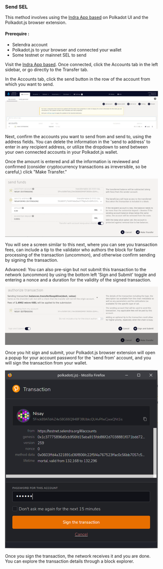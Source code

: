 ### Send SEL

This method involves using the [Indra App based](https://testnet.selendra.org) on Polkadot UI and the Polkadot.js browser extension.

#### Prerequire :
- Selendra account
- Polkadot.js to your browser and connected your wallet
- Some testnet or mainnet SEL to send

Visit the [Indra App based](https://testnet.selendra.org). Once connected, click the Accounts tab in the left sidebar, or go directly to the Transfer tab.

In the Accounts tab, click the send button in the row of the account from which you want to send.

![Account Tab](../assets/accounttabs.png "Account Tab")

Next, confirm the accounts you want to send from and send to, using the address fields. You can delete the information in the 'send to address' to enter in any recipient address, or utilize the dropdown to send between your own connected accounts in your Polkadot.js wallet.

Once the amount is entered and all the information is reviewed and confirmed (consider cryptocurrency transactions as irreversible, so be careful,) click "Make Transfer."

![Send fund](../assets/sendfund.png "Send fund")

You will see a screen similar to this next, where you can see you transaction fees, can include a tip to the validator who authors the block for faster processing of the transaction (uncommon), and otherwise confirm sending by signing the transaction.

Advanced: You can also pre-sign but not submit this transaction to the network (uncommon) by using the bottom left 'Sign and Submit' toggle and entering a nonce and a duration for the validity of the signed transaction.

![Sign send](../assets/signsend.png "Sign send")

Once you hit sign and submit, your Polkadot.js browser extension will open a popup for your account password for the 'send from' account, and you will sign the transaction from your wallet.

![Sign PolkadotJS](../assets/polkajssnd.png "Sign PolkadotJS")

Once you sign the transaction, the network receives it and you are done. You can explore the transaction details through a block explorer.